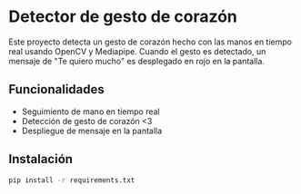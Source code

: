 # Detector de gesto de corazón

Este proyecto detecta un gesto de corazón hecho con las manos
en tiempo real usando OpenCV y Mediapipe. Cuando el gesto es detectado, un mensaje de "Te quiero mucho" es desplegado en rojo en la pantalla.

## Funcionalidades
- Seguimiento de mano en tiempo real
- Detección de gesto de corazón <3
- Despliegue de mensaje en la pantalla

## Instalación

```bash
pip install -r requirements.txt
